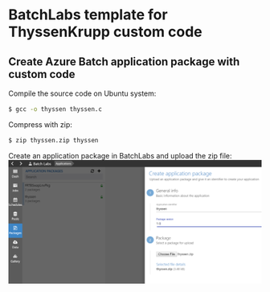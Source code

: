 # BatchLabs template for ThyssenKrupp custom code

## Create Azure Batch application package with custom code
Compile the source code on Ubuntu system:
```bash
$ gcc -o thyssen thyssen.c
```
Compress with zip:
```bash
$ zip thyssen.zip thyssen
```

Create an application package in BatchLabs and upload the zip file:
![apppackage](screenshots/apppackage.PNG)
